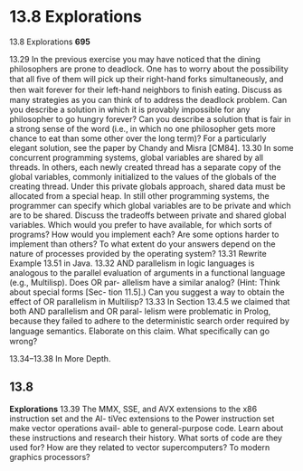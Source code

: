 # 13.8 Explorations

13.8 Explorations
**695**

13.29
In the previous exercise you may have noticed that the dining philosophers
are prone to deadlock. One has to worry about the possibility that all ﬁve
of them will pick up their right-hand forks simultaneously, and then wait
forever for their left-hand neighbors to ﬁnish eating.
Discuss as many strategies as you can think of to address the deadlock
problem. Can you describe a solution in which it is provably impossible
for any philosopher to go hungry forever? Can you describe a solution that
is fair in a strong sense of the word (i.e., in which no one philosopher gets
more chance to eat than some other over the long term)? For a particularly
elegant solution, see the paper by Chandy and Misra [CM84].
13.30
In some concurrent programming systems, global variables are shared by
all threads. In others, each newly created thread has a separate copy of
the global variables, commonly initialized to the values of the globals of
the creating thread. Under this private globals approach, shared data must
be allocated from a special heap. In still other programming systems, the
programmer can specify which global variables are to be private and which
are to be shared.
Discuss the tradeoffs between private and shared global variables.
Which would you prefer to have available, for which sorts of programs?
How would you implement each? Are some options harder to implement
than others? To what extent do your answers depend on the nature of
processes provided by the operating system?
13.31
Rewrite Example 13.51 in Java.
13.32
AND parallelism in logic languages is analogous to the parallel evaluation
of arguments in a functional language (e.g., Multilisp). Does OR par-
allelism have a similar analog? (Hint: Think about special forms [Sec-
tion 11.5].) Can you suggest a way to obtain the effect of OR parallelism
in Multilisp?
13.33
In Section 13.4.5 we claimed that both AND parallelism and OR paral-
lelism were problematic in Prolog, because they failed to adhere to the
deterministic search order required by language semantics. Elaborate on
this claim. What speciﬁcally can go wrong?

13.34–13.38 In More Depth.
## 13.8

**Explorations**
13.39
The MMX, SSE, and AVX extensions to the x86 instruction set and the Al-
tiVec extensions to the Power instruction set make vector operations avail-
able to general-purpose code. Learn about these instructions and research
their history. What sorts of code are they used for? How are they related
to vector supercomputers? To modern graphics processors?

